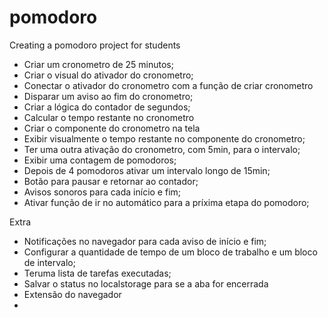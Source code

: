 # pomodoro
Creating a pomodoro project for students

- Criar um cronometro de 25 minutos;
- Criar o visual do ativador do cronometro;
- Conectar o ativador do cronometro com a função de criar cronometro
- Disparar um aviso ao fim do cronometro;
- Criar a lógica do contador de segundos;
- Calcular o tempo restante no cronometro
- Criar o componente do cronometro na tela
- Exibir visualmente o tempo restante no componente do cronometro;
- Ter uma outra ativação do cronometro, com 5min, para o intervalo;
- Exibir uma contagem de pomodoros;
- Depois de 4 pomodoros ativar um intervalo longo de 15min;
- Botão para pausar e retornar ao contador;
- Avisos sonoros para cada início e fim;
- Ativar função de ir no automático para a príxima etapa do pomodoro;

Extra

- Notificações no navegador para cada aviso de início e fim;
- Configurar a quantidade de tempo de um bloco de trabalho e um bloco de intervalo;
- Teruma lista de tarefas executadas;
- Salvar o status no localstorage para se a aba for encerrada
- Extensão do navegador
- 
